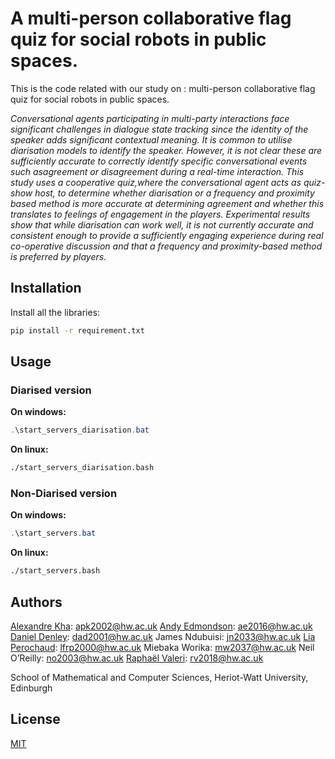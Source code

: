 # A multi-person collaborative flag quiz for social robots in public spaces.

This is the code related with our study on : multi-person collaborative flag quiz for social robots in public spaces.

*Conversational agents participating in multi-party interactions face significant challenges in dialogue state tracking since the identity of the speaker adds significant contextual meaning.  It is common to utilise diarisation models to identify the speaker.  However, it is not clear these are sufficiently accurate to correctly identify specific conversational events such asagreement or disagreement during a real-time interaction. This study uses a cooperative quiz,where the conversational agent acts as quiz-show host, to determine whether diarisation or a frequency and proximity based method is more accurate at determining agreement and whether this translates to feelings of engagement in the players. Experimental results show that while diarisation can work well, it is not currently accurate and consistent enough to provide a sufficiently engaging experience during real co-operative discussion and that a frequency and proximity-based method is preferred by players.*



## Installation

Install all the libraries:

```bash
pip install -r requirement.txt
```

## Usage

### Diarised version

**On windows:**

```powershell
.\start_servers_diarisation.bat
```

**On linux:**

```bash
./start_servers_diarisation.bash
```

### Non-Diarised version

**On windows:**

```powershell
.\start_servers.bat
```

**On linux:**

```bash
./start_servers.bash
```

## Authors
[Alexandre Kha](https://github.com/Ottogod): apk2002@hw.ac.uk
[Andy Edmondson](https://github.com/Levinin): ae2016@hw.ac.uk
[Daniel Denley](https://github.com/ddenley): dad2001@hw.ac.uk
James Ndubuisi: jn2033@hw.ac.uk
[Lia Perochaud](https://github.com/Lisnivia): lfrp2000@hw.ac.uk
Miebaka Worika: mw2037@hw.ac.uk
Neil O’Reilly: no2003@hw.ac.uk
[Raphaël Valeri](https://github.com/RaphValeri): rv2018@hw.ac.uk

School of Mathematical and Computer Sciences, Heriot-Watt University, Edinburgh

## License

[MIT](https://choosealicense.com/licenses/mit/)